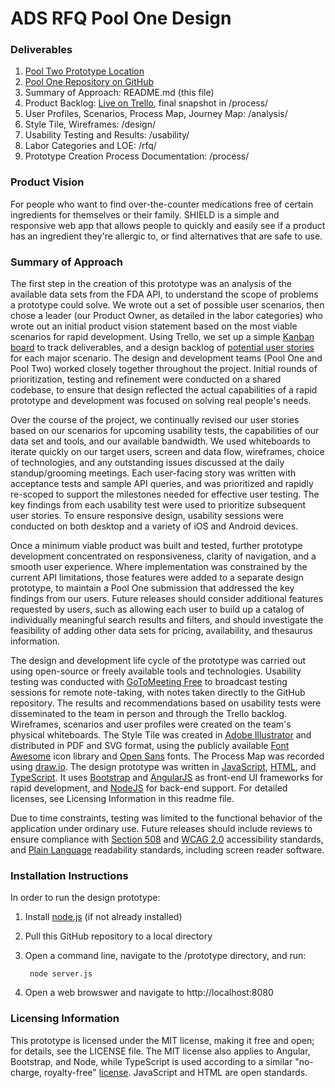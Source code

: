 ﻿# ADS RFQ Pool One Design

### Deliverables
1. [Pool Two Prototype Location](https://ads-design-prototype.herokuapp.com)
2. [Pool One Repository on GitHub](https://github.com/PyramidSystemsInc/ADS-Design)
3. Summary of Approach: README.md (this file)
4. Product Backlog: [Live on Trello](https://trello.com/b/S1uBdwEg/product-backlog), final snapshot in /process/
5. User Profiles, Scenarios, Process Map, Journey Map: /analysis/
6. Style Tile, Wireframes: /design/
7. Usability Testing and Results: /usability/
8. Labor Categories and LOE: /rfq/
9. Prototype Creation Process Documentation: /process/

### Product Vision
For people who want to find over-the-counter medications free of certain ingredients for themselves or their family. SHIELD is a simple and responsive web app that allows people to quickly and easily see if a product has an ingredient they're allergic to, or find alternatives that are safe to use.

### Summary of Approach
The first step in the creation of this prototype was an analysis of the available data sets from the FDA API, to understand the scope of problems a prototype could solve. We wrote out a set of possible user scenarios, then chose a leader (our Product Owner, as detailed in the labor categories) who wrote out an initial product vision statement based on the most viable scenarios for rapid development. Using Trello, we set up a simple [Kanban board](https://trello.com/b/S1uBdwEg/product-backlog) to track deliverables, and a design backlog of [potential user stories](https://trello.com/b/KcsLZZtj/product-roadmap) for each major scenario. The design and development teams (Pool One and Pool Two) worked closely together throughout the project. Initial rounds of prioritization, testing and refinement were conducted on a shared codebase, to ensure that design reflected the actual capabilities of a rapid prototype and development was focused on solving real people's needs.

Over the course of the project, we continually revised our user stories based on our scenarios for upcoming usability tests, the capabilities of our data set and tools, and our available bandwidth. We used whiteboards to iterate quickly on our target users, screen and data flow, wireframes, choice of technologies, and any outstanding issues discussed at the daily standup/grooming meetings. Each user-facing story was written with acceptance tests and sample API queries, and was prioritized and rapidly re-scoped to support the milestones needed for effective user testing. The key findings from each usability test were used to prioritize subsequent user stories. To ensure responsive design, usability sessions were conducted on both desktop and a variety of iOS and Android devices.

Once a minimum viable product was built and tested, further prototype development concentrated on responsiveness, clarity of navigation, and a smooth user experience. Where implementation was constrained by the current API limitations, those features were added to a separate design prototype, to maintain a Pool One submission that addressed the key findings from our users. Future releases should consider additional features requested by users, such as allowing each user to build up a catalog of individually meaningful search results and filters, and should investigate the feasibility of adding other data sets for pricing, availability, and thesaurus information.

The design and development life cycle of the prototype was carried out using open-source or freely available tools and technologies. Usability testing was conducted with [GoToMeeting Free](http://free.gotomeeting.com) to broadcast testing sessions for remote note-taking, with notes taken directly to the GitHub repository. The results and recommendations based on usability tests were disseminated to the team in person and through the Trello backlog. Wireframes, scenarios and user profiles were created on the team's physical whiteboards. The Style Tile was created in [Adobe Illustrator](http://www.adobe.com/illustrator/) and distributed in PDF and SVG format, using the publicly available [Font Awesome](http://fortawesome.github.io/Font-Awesome/) icon library and [Open Sans](https://www.google.com/fonts#UsePlace:use/Collection:Open+Sans) fonts. The Process Map was recorded using [draw.io](https://www.draw.io/). The design prototype was written in [JavaScript](https://en.wikipedia.org/wiki/JavaScript), [HTML](https://en.wikipedia.org/wiki/HTML), and [TypeScript](http://www.typescriptlang.org/). It uses  [Bootstrap](http://getbootstrap.com) and [AngularJS](http://angularjs.org/) as front-end UI frameworks for rapid development, and [NodeJS](https://nodejs.org/) for back-end support. For detailed licenses, see Licensing Information in this readme file.

Due to time constraints, testing was limited to the functional behavior of the application under ordinary use. Future releases should include reviews to ensure compliance with [Section 508](http://www.section508.gov/section-508-standards-guide#Web) and [WCAG 2.0](http://www.w3.org/TR/WCAG20/#guidelines) accessibility standards, and [Plain Language](http://www.plainlanguage.gov/howto/quickreference/weblist.cfm) readability standards, including screen reader software.

### Installation Instructions
In order to run the design prototype:

1. Install [node.js](https://nodejs.org) (if not already installed)
2. Pull this GitHub repository to a local directory 
3. Open a command line, navigate to the /prototype directory, and run:

        node server.js
4. Open a web browswer and navigate to http://localhost:8080

### Licensing Information

This prototype is licensed under the MIT license, making it free and open; for details, see the LICENSE file. The MIT license also applies to Angular, Bootstrap, and Node, while TypeScript is used according to a similar "no-charge, royalty-free" [license](https://github.com/Microsoft/TypeScript/blob/master/LICENSE.txt). JavaScript and HTML are open standards.

